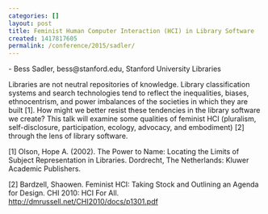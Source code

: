 ```yaml
---
categories: []
layout: post
title: Feminist Human Computer Interaction (HCI) in Library Software
created: 1417817605
permalink: /conference/2015/sadler/
---
```

<div markdown="1" itemscope itemtype="http://schema.org/Event">
<span itemprop="name" content="Feminist Human Computer Interaction (HCI) in Library Software"></span>
- <span itemprop="performer" itemscope="" itemtype="http://schema.org/Person"><span itemprop="name">Bess Sadler</span>, <span itemprop="email">bess@stanford.edu</span>, <span itemprop="affiliation">Stanford University Libraries</span></span>

Libraries are not neutral repositories of knowledge. Library
classification systems and search technologies tend to reflect the
inequalities, biases, ethnocentrism, and power imbalances of the
societies in which they are built [1]. How might we better resist these
tendencies in the library software we create? This talk will examine
some qualities of feminist HCI (pluralism, self-disclosure,
participation, ecology, advocacy, and embodiment) [2] through the lens
of library software.

[1] Olson, Hope A. (2002). The Power to Name: Locating the Limits of
Subject Representation in Libraries. Dordrecht, The Netherlands: Kluwer
Academic Publishers.

[2] Bardzell, Shaowen. Feminist HCI: Taking Stock and Outlining an
Agenda for Design. CHI 2010: HCI For All.
<http://dmrussell.net/CHI2010/docs/p1301.pdf>

<span itemprop="startDate" content="2015-02-10T10:20:00-08:00"></span>
<span itemprop="endDate" content="2015-02-10T10:40:00-08:00"></span>
</div>
